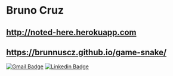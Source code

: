 # Bruno Cruz
## http://noted-here.herokuapp.com
## https://brunnuscz.github.io/game-snake/
[![Gmail Badge](https://img.shields.io/badge/-Gmail-c14438?style=flat-square&logo=Gmail&logoColor=white&link=mailto:brunnuscz@gmail.com)](mailto:brunnuscz@gmail.com)
[![Linkedin Badge](https://img.shields.io/badge/-LinkedIn-blue?style=flat-square&logo=Linkedin&logoColor=white&link=https://www.linkedin.com/in/brunnu-sc/)](https://www.linkedin.com/in/brunnu-sc/)

